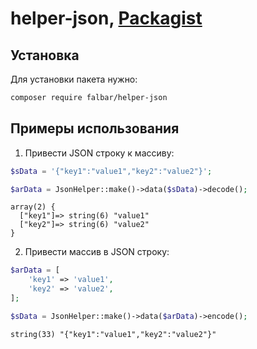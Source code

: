 # helper-json, [Packagist](https://packagist.org/packages/falbar/helper-json)

## Установка

Для установки пакета нужно:

```bash
composer require falbar/helper-json
```

## Примеры использования

1. Привести JSON строку к массиву:

```php
$sData = '{"key1":"value1","key2":"value2"}';

$arData = JsonHelper::make()->data($sData)->decode();
```

```text
array(2) {
  ["key1"]=> string(6) "value1"
  ["key2"]=> string(6) "value2"
}
```

2. Привести массив в JSON строку:

```php
$arData = [
    'key1' => 'value1',
    'key2' => 'value2',
];

$sData = JsonHelper::make()->data($arData)->encode();
```

```text
string(33) "{"key1":"value1","key2":"value2"}"
```

